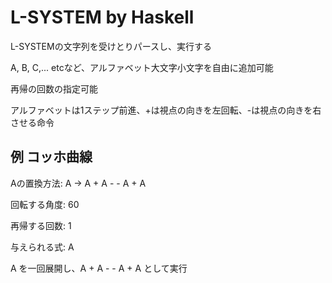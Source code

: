 # L-SYSTEM by Haskell

L-SYSTEMの文字列を受けとりパースし、実行する

A, B, C,... etcなど、アルファベット大文字小文字を自由に追加可能

再帰の回数の指定可能

アルファベットは1ステップ前進、+は視点の向きを左回転、-は視点の向きを右させる命令

## 例 コッホ曲線
Aの置換方法: A -> A + A - - A + A

回転する角度: 60

再帰する回数: 1

与えられる式: A

A を一回展開し、A + A - - A + A として実行
